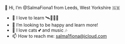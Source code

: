 👋 Hi, I’m @SalmaFiona1 from Leeds, West Yorkshire 🇬🇧
- 🌱 I love to learn 🛰👩🏽‍💻
- 💞️ I’m looking to be happy and learn more!
- 👀 I love cats 💕 and music 🎶
- 📫 How to reach me: salma1fiona@icloud.com
<!---
SalmaFiona1/SalmaFiona1 is a ✨ special ✨ repository because its `README.md` (this file) appears on your GitHub profile.
You can click the Preview link to take a look at your changes.
--->
